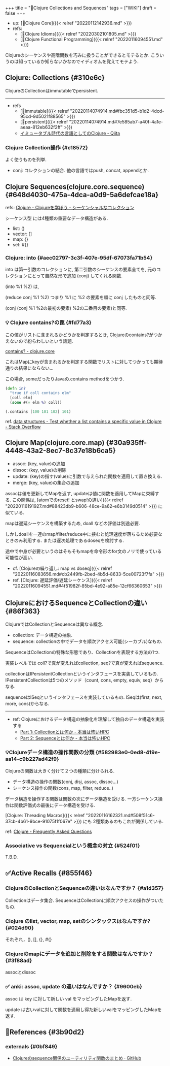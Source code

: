 +++
title = "📝Clojure Collections and Sequences"
tags = ["WIKI"]
draft = false
+++

-   up: [📂Clojure Core]({{< relref "20220112142936.md" >}})
-   refs:
    -   [📝Clojure Idioms]({{< relref "20220302101805.md" >}})
    -   [📝Clojure Functional Programming]({{< relref "20220116094551.md" >}})

Clojureのシーケンスや高階関数を巧みに扱うことができるとモテるとか. こういうのは知っているか知らないかなのでイディオムを覚えてモテよう.


## Clojure: Collections {#310e6c}

ClojureのCollectionはimmutableでpersistent.

---

-   refs
    -   [📝immutable]({{< relref "20220114074914.md#fbc351d5-b1d2-4dcd-95cd-9d5021f88565" >}})
    -   [📝persistent]({{< relref "20220114074914.md#7e585ab7-a40f-4a1e-aeaa-812eb632f2ff" >}})
    -   [イミュータブル時代の言語としてのClojure - Qiita](https://qiita.com/kawasima/items/c695e2f4ee079a6debf5)


### Clojure Collection操作 {#c18572}

よく使うものを列挙.

-   conj: コレクションの結合. 他の言語ではpush, concat, appendとか.


## Clojure Sequences(clojure.core.sequence) {#648d4030-475a-4dca-a0d9-5a6defcae18a}

refs: [Clojure - Clojureを学ぼう - シーケンシャルなコレクション](https://japan-clojurians.github.io/clojure-site-ja/guides/learn/sequential_colls)

シーケンス型 には4種類の重要なデータ構造がある.

-   list: ()
-   vector: []
-   map: {}
-   set: #{}


### Clojure: into {#aec02797-3c3f-407e-95df-67073fa71b54}

into は第一引数のコレクションに, 第二引数のシーケンスの要素全てを, 元のコレクションにとって自然な形で追加 (conj) してくれる関数.

(into %1 %2) は,

(reduce conj %1 %2) つまり %1 に %2 の要素を順に conj したものと同等.

(conj (conj %1 %2の最初の要素) %2の二番目の要素)と同等.


### <span class="org-todo todo _">💡</span> Clojure contains?の罠 {#fd77a3}

この値がリストに含まれるかどうかを判定するとき, Clojureのcontains?がつかえないので紛らわしいという話題.

[contains? - clojure.core](https://clojuredocs.org/clojure.core/contains_q)

これはMapにkeyが含まれるかを判定する関数でリストに対してつかっても期待通りの結果にならない...

この場合, someだったりJavaの.contains methodをつかう.

```clojure
(defn in?
  "true if coll contains elm"
  [coll elm]
  (some #(= elm %) coll))

(.contains [100 101 102] 101)
```

ref. [data structures - Test whether a list contains a specific value in Clojure - Stack Overflow](https://stackoverflow.com/questions/3249334/test-whether-a-list-contains-a-specific-value-in-clojure)


## Clojure Map(clojure.core.map) {#30a935ff-4448-43a2-8ec7-8c37e18b6ca5}

-   assoc: (key, value)の追加
-   dissoc: (key, value)の削除
-   update: (key)の指す(value)に引数で与えられた関数を適用して置き換える.
-   merge: (key, value)の集合の追加

assocは値を更新してMapを返す, updateは値に関数を適用してMapに束縛する. この関係は, [atomでのreset! とswap!の違い]({{< relref "20220116191927.md#88423db9-b606-48ce-9a62-e6b3149d0514" >}}) に似ている.

mapは遅延シーケンスを構築するため, doall などの評価は別途必要.

しかしdoallを一連のmap/filter/reduce中に挟むと処理速度が落ちるため必要なときのみ利用する. または逐次処理であるdoseqを検討する.

途中で中身が必要というのはそもそもmapを命令形のfor文のノリで使っている可能性が高い.

-   cf. [Clojureの繰り返し: map vs doseq]({{< relref "20220116083656.md#cb2449fb-2bed-4b5d-8633-5ce00723f7fa" >}})
-   ref. [Clojure: 遅延評価/遅延シーケンス]({{< relref "20220116094551.md#4f51982f-85bd-4e92-a85e-12cf66360653" >}})


## ClojureにおけるSequenceとCollectionの違い {#86f363}

ClojureではCollectionとSequenceは異なる概念.

-   collection: データ構造の抽象.
-   sequence: collectionの中でデータを順次アクセス可能(シーカブル)なもの.

SequenceはCollectionの特殊な形態であり、Collectionを表現する方法の1つ.

実装レベルでは coll?で真が変えればcollection, seq?で真が変えればsequence.

collectionはIPersistentCollectionというインタフェースを実装しているもの.
IPersistentCollectionは5つのメソッド（count, cons, empty, equiv, seq）からなる.

sequenceはISeqというインタフェースを実装しているもの.
ISeqは(first, next, more, cons)からなる.

---

-   ref: Clojureにおけるデータ構造の抽象化を理解して独自のデータ構造を実装する
    -   [Part 1: Collectionとは何か - 本当は怖いHPC](https://freak-da.hatenablog.com/entry/2015/08/05/222224)
    -   [Part 2: Sequenceとは何か - 本当は怖いHPC](https://freak-da.hatenablog.com/entry/2015/08/11/180047)


### 💡Clojureデータ構造の操作関数の分類 {#582983e0-0ed8-419e-aa14-c9b227ad42f9}

Clojureの関数は大きく分けて２つの種類に分けられる.

-   データ構造の操作の関数(conj, disj, assoc, dissoc...)
-   シーケンス操作の関数(cons, map, filter, reduce..)

データ構造を操作する関数は関数の次にデータ構造を受ける.
一方シーケンス操作は関数評価式の最後にデータ構造を受ける.

[Clojure: Threading Macros]({{< relref "20220116162321.md#508f51c6-37cb-4b61-9bce-91075f1f067e" >}}) にも 2種類あるのもこれが関係している.

ref: [Clojure - Frequently Asked Questions](https://clojure.org/guides/faq#seqs_vs_colls)


### Associative vs Sequencialという概念の対立 {#524f01}

T.B.D.


## ✅Active Recalls {#855f46}


### ClojureのCollectionとSequenceの違いはなんですか？ {#a1d357}

Collectionはデータ集合.
SequenceはCollectionに順次アクセスの操作がついたもの.


### Clojure のlist, vector, map, setのシンタックスはなんですか? {#024d90}

それぞれ，(), [], {}, #{}


### Clojureのmapにデータを追加と削除をする関数はなんですか？ {#3f88ad}

assocとdissoc


### <span class="org-todo todo _">✅</span> anki: assoc, update の違いはなんですか？ {#9600eb}

assoc は key に対して新しい val をマッピングしたMapを返す.

update は古いvalに対して関数を適用し得た新しいvalをマッピングしたMapを返す.


## 🔗References {#3b90d2}


### externals {#0bf849}

-   [Clojureのsequence関係のユーティリティ関数のまとめ · GitHub](https://gist.github.com/syou6162/3648601)
